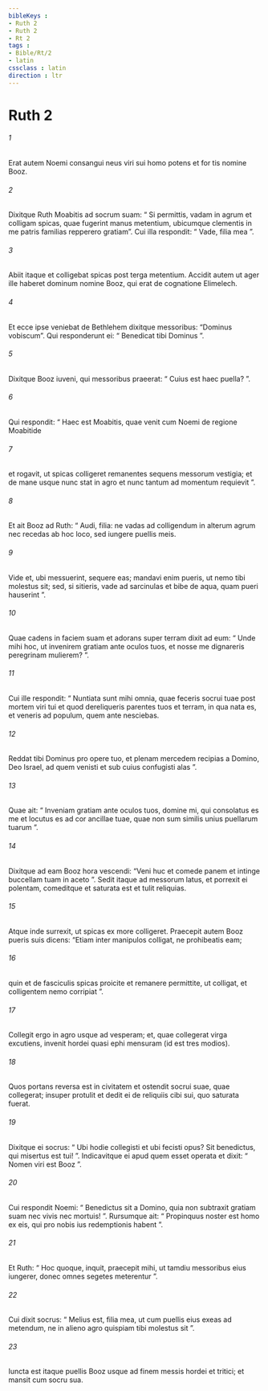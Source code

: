 ```yaml
---
bibleKeys : 
- Ruth 2
- Ruth 2
- Rt 2
tags : 
- Bible/Rt/2
- latin
cssclass : latin
direction : ltr
---
```


# Ruth 2

###### 1
Erat autem Noemi consangui neus viri sui homo potens et for tis nomine Booz. 
###### 2
Dixitque Ruth Moabitis ad socrum suam: “ Si permittis, vadam in agrum et colligam spicas, quae fugerint manus metentium, ubicumque clementis in me patris familias repperero gratiam”. Cui illa respondit: “ Vade, filia mea ”.
###### 3
Abiit itaque et colligebat spicas post terga metentium. Accidit autem ut ager ille haberet dominum nomine Booz, qui erat de cognatione Elimelech. 
###### 4
Et ecce ipse veniebat de Bethlehem dixitque messoribus: “Dominus vobiscum”. Qui responderunt ei: “ Benedicat tibi Dominus ”. 
###### 5
Dixitque Booz iuveni, qui messoribus praeerat: “ Cuius est haec puella? ”. 
###### 6
Qui respondit: “ Haec est Moabitis, quae venit cum Noemi de regione Moabitide 
###### 7
et rogavit, ut spicas colligeret remanentes sequens messorum vestigia; et de mane usque nunc stat in agro et nunc tantum ad momentum requievit ”.
###### 8
Et ait Booz ad Ruth: “ Audi, filia: ne vadas ad colligendum in alterum agrum nec recedas ab hoc loco, sed iungere puellis meis. 
###### 9
Vide et, ubi messuerint, sequere eas; mandavi enim pueris, ut nemo tibi molestus sit; sed, si sitieris, vade ad sarcinulas et bibe de aqua, quam pueri hauserint ”. 
###### 10
Quae cadens in faciem suam et adorans super terram dixit ad eum: “ Unde mihi hoc, ut invenirem gratiam ante oculos tuos, et nosse me dignareris peregrinam mulierem? ”. 
###### 11
Cui ille respondit: “ Nuntiata sunt mihi omnia, quae feceris socrui tuae post mortem viri tui et quod dereliqueris parentes tuos et terram, in qua nata es, et veneris ad populum, quem ante nesciebas. 
###### 12
Reddat tibi Dominus pro opere tuo, et plenam mercedem recipias a Domino, Deo Israel, ad quem venisti et sub cuius confugisti alas ”. 
###### 13
Quae ait: “ Inveniam gratiam ante oculos tuos, domine mi, qui consolatus es me et locutus es ad cor ancillae tuae, quae non sum similis unius puellarum tuarum ”.
###### 14
Dixitque ad eam Booz hora vescendi: “Veni huc et comede panem et intinge buccellam tuam in aceto ”. Sedit itaque ad messorum latus, et porrexit ei polentam, comeditque et saturata est et tulit reliquias. 
###### 15
Atque inde surrexit, ut spicas ex more colligeret. Praecepit autem Booz pueris suis dicens: “Etiam inter manipulos colligat, ne prohibeatis eam; 
###### 16
quin et de fasciculis spicas proicite et remanere permittite, ut colligat, et colligentem nemo corripiat ”.
###### 17
Collegit ergo in agro usque ad vesperam; et, quae collegerat virga excutiens, invenit hordei quasi ephi mensuram (id est tres modios). 
###### 18
Quos portans reversa est in civitatem et ostendit socrui suae, quae collegerat; insuper protulit et dedit ei de reliquiis cibi sui, quo saturata fuerat.
###### 19
Dixitque ei socrus: “ Ubi hodie collegisti et ubi fecisti opus? Sit benedictus, qui misertus est tui! ”. Indicavitque ei apud quem esset operata et dixit: “ Nomen viri est Booz ”. 
###### 20
Cui respondit Noemi: “ Benedictus sit a Domino, quia non subtraxit gratiam suam nec vivis nec mortuis! ”. Rursumque ait: “ Propinquus noster est homo ex eis, qui pro nobis ius redemptionis habent ”. 
###### 21
Et Ruth: “ Hoc quoque, inquit, praecepit mihi, ut tamdiu messoribus eius iungerer, donec omnes segetes meterentur ”. 
###### 22
Cui dixit socrus: “ Melius est, filia mea, ut cum puellis eius exeas ad metendum, ne in alieno agro quispiam tibi molestus sit ”.
###### 23
Iuncta est itaque puellis Booz usque ad finem messis hordei et tritici; et mansit cum socru sua.
